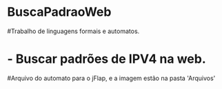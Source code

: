 # BuscaPadraoWeb

#Trabalho de linguagens formais e automatos.
# - Buscar padrões de IPV4 na web.


#Arquivo do automato para o jFlap, e a imagem estão na pasta 'Arquivos'
